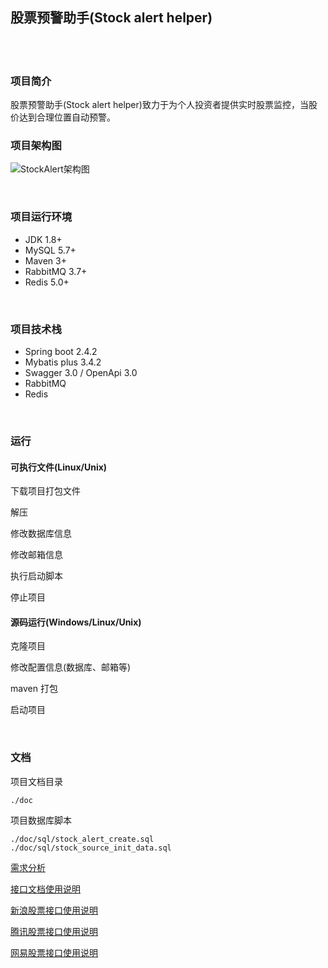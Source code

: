 ## 股票预警助手(Stock alert helper)  


​    
​    
### 项目简介  

股票预警助手(Stock alert helper)致力于为个人投资者提供实时股票监控，当股价达到合理位置自动预警。  

### 项目架构图  

![StockAlert架构图](https://cdn.jsdelivr.net/gh/Flying9001/images/pic/20210707112248.jpg)

​     

### 项目运行环境  

- JDK 1.8+  
- MySQL 5.7+  
- Maven 3+  
- RabbitMQ 3.7+  
- Redis 5.0+  



​    

### 项目技术栈  

- Spring boot 2.4.2  
- Mybatis plus 3.4.2  
- Swagger 3.0 / OpenApi 3.0  
- RabbitMQ  
- Redis  



​    

### 运行  

#### 可执行文件(Linux/Unix)  

下载项目打包文件  

解压  

修改数据库信息  

修改邮箱信息  

执行启动脚本  

停止项目  



#### 源码运行(Windows/Linux/Unix)  

克隆项目  

修改配置信息(数据库、邮箱等)  

maven 打包  

启动项目  

​    

### 文档  

项目文档目录  

```
./doc
```

项目数据库脚本  

```
./doc/sql/stock_alert_create.sql
./doc/sql/stock_source_init_data.sql
```

[需求分析](./doc/requirement_analysis.md)  

[接口文档使用说明](./doc/api_docs.md "./doc/api_docs.md")  

[新浪股票接口使用说明](./doc/stock_api_sina.md "./doc/stock_api_sina.md")  

[腾讯股票接口使用说明](./doc/stock_api_tencent.md "./doc/stock_api_tencent.md")  

[网易股票接口使用说明](./doc/stock_api_netease.md "./doc/stock_api_netease.md")  







